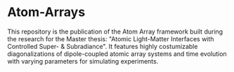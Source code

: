 # Atom-Arrays
This repository is the publication of the Atom Array framework built during the research for the Master thesis: "Atomic Light-Matter Interfaces with Controlled Super- &amp; Subradiance". It features highly costumizable diagonalizations of dipole-coupled atomic array systems and time evolution with varying parameters for simulating experiments.
